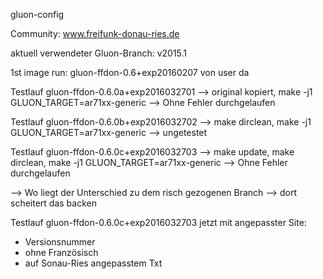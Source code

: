 gluon-config

 Community: www.freifunk-donau-ries.de
 
 aktuell verwendeter Gluon-Branch: v2015.1

 1st image run: gluon-ffdon-0.6+exp20160207 von user da

Testlauf gluon-ffdon-0.6.0a+exp2016032701 --> original kopiert, make -j1 GLUON_TARGET=ar71xx-generic
--> Ohne Fehler durchgelaufen

Testlauf gluon-ffdon-0.6.0b+exp2016032702 --> make dirclean, make -j1 GLUON_TARGET=ar71xx-generic
--> ungetestet

Testlauf gluon-ffdon-0.6.0c+exp2016032703 --> make update, make dirclean, make -j1 GLUON_TARGET=ar71xx-generic
--> Ohne Fehler durchgelaufen

--> Wo liegt der Unterschied zu dem risch gezogenen Branch
--> dort scheitert das backen


Testlauf gluon-ffdon-0.6.0c+exp2016032703
jetzt mit angepasster Site:
- Versionsnummer
- ohne Französisch
- auf Sonau-Ries angepasstem Txt
